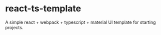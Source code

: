 # react-ts-template
A simple react + webpack + typescript + material UI template for starting projects.
